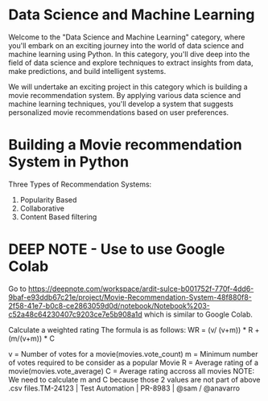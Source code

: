 # Data Science and Machine Learning

Welcome to the "Data Science and Machine Learning" category, where you'll embark on an exciting journey into the world of data science and machine learning using Python. In this category, you'll dive deep into the field of data science and explore techniques to extract insights from data, make predictions, and build intelligent systems.

We will undertake an exciting project in this category which is building a movie recommendation system. By applying various data science and machine learning techniques, you'll develop a system that suggests personalized movie recommendations based on user preferences. 

# Building a Movie recommendation System in Python

Three Types of Recommendation Systems:
1. Popularity Based
2. Collaborative
3. Content Based filtering

# DEEP NOTE - Use to use Google Colab
Go to https://deepnote.com/workspace/ardit-sulce-b001752f-770f-4dd6-9baf-e93ddb67c21e/project/Movie-Recommendation-System-48f880f8-2f58-41e7-b0c8-ce2863059d0d/notebook/Notebook%203-c52a48c64230407c9203ce7e5b908a1d
which is similar to Google Colab.

Calculate a weighted rating
The formula is as follows: WR = (v/ (v+m)) * R + (m/(v+m)) * C

v = Number of votes for a movie(movies.vote_count)
m = Minimum number of votes required to be consider as a popular Movie
R = Average rating of a movie(movies.vote_average)
C = Average rating accross all movies
NOTE: We need to calculate m and C because those 2 values are not part of above .csv files.TM-24123 | Test Automation | PR-8983 | @sam / @anavarro